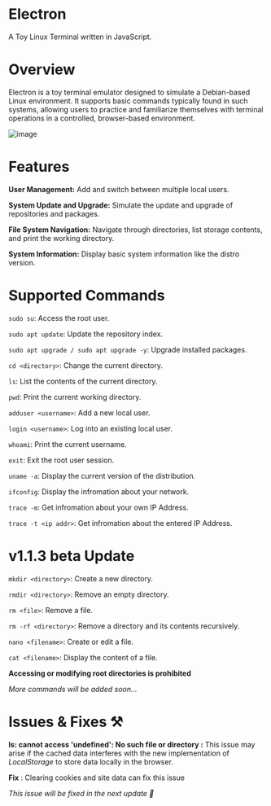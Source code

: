 # Electron
A Toy Linux Terminal written in JavaScript.

# Overview
Electron is a toy terminal emulator designed to simulate a Debian-based Linux environment. It supports basic commands typically found in such systems, allowing users to practice and familiarize themselves with terminal operations in a controlled, browser-based environment.

![image](https://github.com/Hrishavvv/Electron/assets/114722342/51493069-5fb7-458d-9220-1b1760354608)

# Features
**User Management:** Add and switch between multiple local users.

**System Update and Upgrade:** Simulate the update and upgrade of repositories and packages.

**File System Navigation:** Navigate through directories, list storage contents, and print the working directory.

**System Information:** Display basic system information like the distro version.

# Supported Commands
`sudo su`: Access the root user.

`sudo apt update`: Update the repository index.

`sudo apt upgrade / sudo apt upgrade -y`: Upgrade installed packages.

`cd <directory>`: Change the current directory.

`ls`: List the contents of the current directory.

`pwd`: Print the current working directory.

`adduser <username>`: Add a new local user.

`login <username>`: Log into an existing local user.

`whoami`: Print the current username.

`exit`: Exit the root user session.

`uname -a`: Display the current version of the distribution.

`ifconfig`: Display the infromation about your network.

`trace -m`: Get infromation about your own IP Address.

`trace -t <ip addr>`: Get infromation about the entered IP Address.

# v1.1.3 beta Update

`mkdir <directory>`: Create a new directory.

`rmdir <directory>`: Remove an empty directory.

`rm <file>`: Remove a file.

`rm -rf <directory>`: Remove a directory and its contents recursively.

`nano <filename>`: Create or edit a file.

`cat <filename>`: Display the content of a file.

**Accessing or modifying root directories is prohibited**

_More commands will be added soon..._

# Issues & Fixes ⚒
**ls: cannot access 'undefined': No such file or directory :**
This issue may arise if the cached data interferes with the new implementation of *LocalStorage* to store data locally in the browser.

**Fix** : Clearing cookies and site data can fix this issue

_This issue will be fixed in the next update 🚀_
